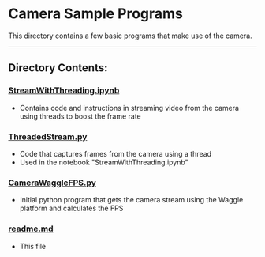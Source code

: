 # Camera Sample Programs

This directory contains a few basic programs that make use of the camera.

---

## Directory Contents:

### [StreamWithThreading.ipynb](https://github.com/ddiLab/SageEdu/blob/dev/camera/sample_programs/StreamWithThreading.ipynb)
* Contains code and instructions in streaming video from the camera using threads to boost the frame rate

### [ThreadedStream.py](https://github.com/ddiLab/SageEdu/blob/dev/camera/sample_programs/ThreadedStream.py)
* Code that captures frames from the camera using a thread
* Used in the notebook "StreamWithThreading.ipynb"

### [CameraWaggleFPS.py](https://github.com/ddiLab/SageEdu/blob/dev/camera/sample_programs/CameraWaggleFPS.py)
* Initial python program that gets the camera stream using the Waggle platform and calculates the FPS

### [readme.md](https://github.com/ddiLab/SageEdu/blob/dev/camera/sample_programs/readme.md)
* This file

